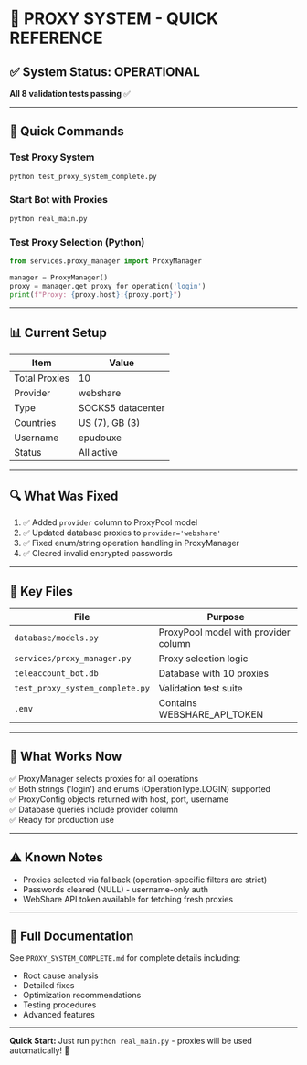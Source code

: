 # 🎯 PROXY SYSTEM - QUICK REFERENCE

## ✅ System Status: OPERATIONAL

**All 8 validation tests passing** ✅

---

## 🚀 Quick Commands

### Test Proxy System
```bash
python test_proxy_system_complete.py
```

### Start Bot with Proxies
```bash
python real_main.py
```

### Test Proxy Selection (Python)
```python
from services.proxy_manager import ProxyManager

manager = ProxyManager()
proxy = manager.get_proxy_for_operation('login')
print(f"Proxy: {proxy.host}:{proxy.port}")
```

---

## 📊 Current Setup

| Item | Value |
|------|-------|
| Total Proxies | 10 |
| Provider | webshare |
| Type | SOCKS5 datacenter |
| Countries | US (7), GB (3) |
| Username | epudouxe |
| Status | All active |

---

## 🔍 What Was Fixed

1. ✅ Added `provider` column to ProxyPool model
2. ✅ Updated database proxies to `provider='webshare'`
3. ✅ Fixed enum/string operation handling in ProxyManager
4. ✅ Cleared invalid encrypted passwords

---

## 📁 Key Files

| File | Purpose |
|------|---------|
| `database/models.py` | ProxyPool model with provider column |
| `services/proxy_manager.py` | Proxy selection logic |
| `teleaccount_bot.db` | Database with 10 proxies |
| `test_proxy_system_complete.py` | Validation test suite |
| `.env` | Contains WEBSHARE_API_TOKEN |

---

## 🎯 What Works Now

✅ ProxyManager selects proxies for all operations  
✅ Both strings ('login') and enums (OperationType.LOGIN) supported  
✅ ProxyConfig objects returned with host, port, username  
✅ Database queries include provider column  
✅ Ready for production use  

---

## ⚠️ Known Notes

- Proxies selected via fallback (operation-specific filters are strict)
- Passwords cleared (NULL) - username-only auth
- WebShare API token available for fetching fresh proxies

---

## 📖 Full Documentation

See `PROXY_SYSTEM_COMPLETE.md` for complete details including:
- Root cause analysis
- Detailed fixes
- Optimization recommendations
- Testing procedures
- Advanced features

---

**Quick Start:** Just run `python real_main.py` - proxies will be used automatically! 🎉
